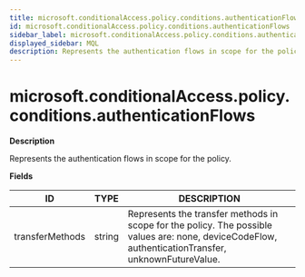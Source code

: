 ```yaml
---
title: microsoft.conditionalAccess.policy.conditions.authenticationFlows
id: microsoft.conditionalAccess.policy.conditions.authenticationFlows
sidebar_label: microsoft.conditionalAccess.policy.conditions.authenticationFlows
displayed_sidebar: MQL
description: Represents the authentication flows in scope for the policy.
---
```


# microsoft.conditionalAccess.policy.conditions.authenticationFlows

**Description**

Represents the authentication flows in scope for the policy.

**Fields**

| ID              | TYPE   | DESCRIPTION                                                                                                                                         |
| --------------- | ------ | --------------------------------------------------------------------------------------------------------------------------------------------------- |
| transferMethods | string | Represents the transfer methods in scope for the policy. The possible values are: none, deviceCodeFlow, authenticationTransfer, unknownFutureValue. |
